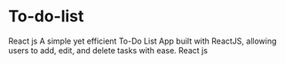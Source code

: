 # To-do-list
React js
A simple yet efficient To-Do List App built with ReactJS, allowing users to add, edit, and delete tasks with ease.
React js
